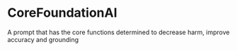 # CoreFoundationAI
A prompt that has the core functions determined to decrease harm, improve accuracy and grounding
